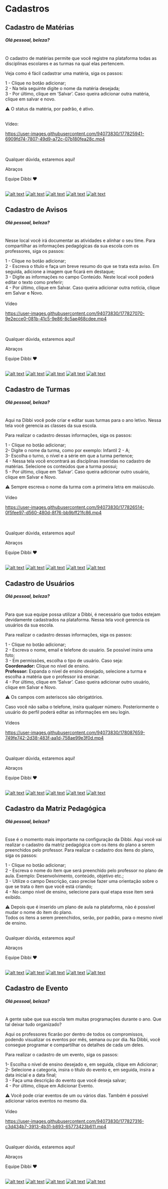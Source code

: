 # Cadastros

## Cadastro de Matérias

##### Olá pessoal, beleza? <br><br>

O cadastro de matérias permite que você registre na plataforma todas as disciplinas escolares e as turmas na qual elas pertencem. 
 
Veja como é fácil cadastrar uma matéria, siga os passos:

1 - Clique no botão adicionar;<br>
2 - Na tela seguinte digite o nome da matéria desejada;<br>
3 -  Por último, clique em ‘Salvar’. Caso queira adicionar outra matéria, clique em salvar e novo.

:warning: O status da matéria, por padrão, é ativo.<br><br>

Vídeo:

https://user-images.githubusercontent.com/94073830/177825941-6909fd74-7807-49d9-a72c-07b180fea28c.mp4

<br><br>Qualquer dúvida, estaremos aqui!

Abraços

Equipe Dibbi :heart: <br><br>

[![alt text][1.1]][1] 
[![alt text][2.1]][2] 
[![alt text][3.1]][3]
[![alt text][4.1]][4]
[![alt text][5.1]][5]

[1.1]: https://orendevelopers.com.br/basedibbi/docsfacebook1.png (Siga nosso Instagram)   
[2.1]: https://orendevelopers.com.br/basedibbi/docsinsta.png (Curta nossa Fanpage) 
[3.1]: https://orendevelopers.com.br/basedibbi/websitedocs1.png (Acesse nosso site)  
[4.1]: https://orendevelopers.com.br/basedibbi/linkedindocs.png (Acompanhe nosso Linkedin)
[5.1]: https://orendevelopers.com.br/basedibbi/whatsappdocs.png (Fale pelo Whatsapp)

[1]: https://www.facebook.com/dibbi.plataforma
[2]: https://www.instagram.com/dibbi.plataforma/
[3]: https://dibbi.com.br/
[4]: https://www.linkedin.com/company/dibbi-plataforma
[5]: https://api.whatsapp.com/send?phone=5585991077098&text=Ol%C3%A1,%20estou%20vindo%20do%20site%20e%20gostaria%20de%20mais%20informa%C3%A7%C3%B5es%20sobre%20a%20Dibbi

## Cadastro de Avisos

##### Olá pessoal, beleza? <br><br>

Nesse local você irá documentar as atividades e alinhar o seu time. Para compartilhar as informações pedagógicas da sua escola com os professores, siga os passos:

1 - Clique no botão adicionar;<br>
2 - Escreva o título e faça um breve resumo do que se trata esta aviso. Em seguida, adicione a imagem que ficará em destaque;<br>
3 - Digite as informações no campo Conteúdo. Neste local você poderá editar o texto como preferir;<br>
4 -  Por último, clique em Salvar. Caso queira adicionar outra notícia, clique em Salvar e Novo. <br><br>
Vídeo

https://user-images.githubusercontent.com/94073830/177827070-9e2ecce0-081b-41c5-9e86-8c5ae468cdee.mp4

<br><br>
Qualquer dúvida, estaremos aqui!

Abraços

Equipe Dibbi :heart: <br><br>

[![alt text][1.1]][1] 
[![alt text][2.1]][2] 
[![alt text][3.1]][3]
[![alt text][4.1]][4]
[![alt text][5.1]][5]

[1.1]: https://orendevelopers.com.br/basedibbi/docsfacebook1.png (Siga nosso Instagram)   
[2.1]: https://orendevelopers.com.br/basedibbi/docsinsta.png (Curta nossa Fanpage) 
[3.1]: https://orendevelopers.com.br/basedibbi/websitedocs1.png (Acesse nosso site)  
[4.1]: https://orendevelopers.com.br/basedibbi/linkedindocs.png (Acompanhe nosso Linkedin)
[5.1]: https://orendevelopers.com.br/basedibbi/whatsappdocs.png (Fale pelo Whatsapp)

[1]: https://www.facebook.com/dibbi.plataforma
[2]: https://www.instagram.com/dibbi.plataforma/
[3]: https://dibbi.com.br/
[4]: https://www.linkedin.com/company/dibbi-plataforma
[5]: https://api.whatsapp.com/send?phone=5585991077098&text=Ol%C3%A1,%20estou%20vindo%20do%20site%20e%20gostaria%20de%20mais%20informa%C3%A7%C3%B5es%20sobre%20a%20Dibbi

## Cadastro de Turmas

##### Olá pessoal, beleza? <br><br>

Aqui na Dibbi você pode criar e editar suas turmas para o ano letivo. Nessa tela você gerencia as classes da sua escola.

Para realizar o cadastro dessas informações, siga os passos:

1 - Clique no botão adicionar; <br>
2- Digite o nome da turma, como por exemplo: Infantil 2 - A;<br>
3- Escolha o turno, o nível e a série em que a turma pertence;<br>
4 - Nessa tela você encontrará as disciplinas inseridas no cadastro de matérias. Selecione os conteúdos que a turma possui;<br>
5 -  Por último, clique em ‘Salvar’. Caso queira adicionar outro usuário, clique em Salvar e Novo.

:warning: Sempre escreva o nome da turma com a primeira letra em maiúsculo.
<br><br>
Vídeo

https://user-images.githubusercontent.com/94073830/177826514-0f5fee97-d560-480d-8f76-bb9bff21fc86.mp4

<br><br>
Qualquer dúvida, estaremos aqui!

Abraços

Equipe Dibbi :heart: <br><br>

[![alt text][1.1]][1] 
[![alt text][2.1]][2] 
[![alt text][3.1]][3]
[![alt text][4.1]][4]
[![alt text][5.1]][5]

[1.1]: https://orendevelopers.com.br/basedibbi/docsfacebook1.png (Siga nosso Instagram)   
[2.1]: https://orendevelopers.com.br/basedibbi/docsinsta.png (Curta nossa Fanpage) 
[3.1]: https://orendevelopers.com.br/basedibbi/websitedocs1.png (Acesse nosso site)  
[4.1]: https://orendevelopers.com.br/basedibbi/linkedindocs.png (Acompanhe nosso Linkedin)
[5.1]: https://orendevelopers.com.br/basedibbi/whatsappdocs.png (Fale pelo Whatsapp)

[1]: https://www.facebook.com/dibbi.plataforma
[2]: https://www.instagram.com/dibbi.plataforma/
[3]: https://dibbi.com.br/
[4]: https://www.linkedin.com/company/dibbi-plataforma
[5]: https://api.whatsapp.com/send?phone=5585991077098&text=Ol%C3%A1,%20estou%20vindo%20do%20site%20e%20gostaria%20de%20mais%20informa%C3%A7%C3%B5es%20sobre%20a%20Dibbi

## Cadastro de Usuários

##### Olá pessoal, beleza? <br><br>

Para que sua equipe possa utilizar a Dibbi, é necessário que todos estejam devidamente cadastrados na plataforma. Nessa tela você gerencia os usuários da sua escola. 

Para realizar o cadastro dessas informações, siga os passos:

1 - Clique no botão adicionar; <br>
2 - Escreva o nome, email e telefone do usuário. Se possível insira uma foto;<br>
3 - Em permissões, escolha o tipo de usuário. Caso seja:<br>
**Coordenador:** Clique no nível de ensino.<br>
**Professor:** Expanda o nível de ensino desejado, selecione a turma e escolha a matéria que o professor irá ensinar.<br>
4 -  Por último, clique em ‘Salvar’. Caso queira adicionar outro usuário, clique em Salvar e Novo.

:warning: Os campos com asteriscos são obrigatórios.

Caso você não saiba o telefone, insira qualquer número. Posteriormente o usuário do perfil poderá editar as informações em seu login.
<br><br>
Vídeos

https://user-images.githubusercontent.com/94073830/178087659-749fe742-2d38-483f-aa1d-758ae99e3f0d.mp4

<br><br>
Qualquer dúvida, estaremos aqui!

Abraços

Equipe Dibbi :heart: <br><br>

[![alt text][1.1]][1] 
[![alt text][2.1]][2] 
[![alt text][3.1]][3]
[![alt text][4.1]][4]
[![alt text][5.1]][5]

[1.1]: https://orendevelopers.com.br/basedibbi/docsfacebook1.png (Siga nosso Instagram)   
[2.1]: https://orendevelopers.com.br/basedibbi/docsinsta.png (Curta nossa Fanpage) 
[3.1]: https://orendevelopers.com.br/basedibbi/websitedocs1.png (Acesse nosso site)  
[4.1]: https://orendevelopers.com.br/basedibbi/linkedindocs.png (Acompanhe nosso Linkedin)
[5.1]: https://orendevelopers.com.br/basedibbi/whatsappdocs.png (Fale pelo Whatsapp)

[1]: https://www.facebook.com/dibbi.plataforma
[2]: https://www.instagram.com/dibbi.plataforma/
[3]: https://dibbi.com.br/
[4]: https://www.linkedin.com/company/dibbi-plataforma
[5]: https://api.whatsapp.com/send?phone=5585991077098&text=Ol%C3%A1,%20estou%20vindo%20do%20site%20e%20gostaria%20de%20mais%20informa%C3%A7%C3%B5es%20sobre%20a%20Dibbi

## Cadastro da Matriz Pedagógica

##### Olá pessoal, beleza? <br><br>

Esse é o momento mais importante na configuração da Dibbi. Aqui você vai realizar o cadastro da matriz pedagógica com os itens do plano a serem preenchidos pelo professor. Para realizar o cadastro dos itens do plano, siga os passos:

1 - Clique no botão adicionar;<br>
2 - Escreva o nome do item que será preenchido pelo professor no plano de aula. 
Exemplo: Desenvolvimento, conteúdo, objetivo etc.;<br>
3 - Utilize o campo Descrição, caso precise fazer uma orientação sobre o que se trata o item que você está criando;<br>
4 - No campo nível de ensino, selecione para qual etapa esse item será exibido.

 :warning: Depois que é inserido um plano de aula na plataforma, não é possível mudar o nome do item do plano.<br>
Todos os itens a serem preenchidos, serão, por padrão, para o mesmo nível de ensino.
<br><br>

Qualquer dúvida, estaremos aqui!

Abraços

Equipe Dibbi :heart: <br><br>

[![alt text][1.1]][1] 
[![alt text][2.1]][2] 
[![alt text][3.1]][3]
[![alt text][4.1]][4]
[![alt text][5.1]][5]

[1.1]: https://orendevelopers.com.br/basedibbi/docsfacebook1.png (Siga nosso Instagram)   
[2.1]: https://orendevelopers.com.br/basedibbi/docsinsta.png (Curta nossa Fanpage) 
[3.1]: https://orendevelopers.com.br/basedibbi/websitedocs1.png (Acesse nosso site)  
[4.1]: https://orendevelopers.com.br/basedibbi/linkedindocs.png (Acompanhe nosso Linkedin)
[5.1]: https://orendevelopers.com.br/basedibbi/whatsappdocs.png (Fale pelo Whatsapp)

[1]: https://www.facebook.com/dibbi.plataforma
[2]: https://www.instagram.com/dibbi.plataforma/
[3]: https://dibbi.com.br/
[4]: https://www.linkedin.com/company/dibbi-plataforma
[5]: https://api.whatsapp.com/send?phone=5585991077098&text=Ol%C3%A1,%20estou%20vindo%20do%20site%20e%20gostaria%20de%20mais%20informa%C3%A7%C3%B5es%20sobre%20a%20Dibbi

## Cadastro de Evento

##### Olá pessoal, beleza? <br><br>

A gente sabe que sua escola tem muitas programações durante o ano. Que tal deixar tudo  organizado?

Aqui os professores ficarão por dentro de todos os compromissos, podendo visualizar os eventos por mês, semana ou por dia. Na Dibbi, você consegue programar e compartilhar os detalhes de cada um deles. 

Para realizar o cadastro de um evento, siga os passos:

1- Escolha o nível de ensino desejado e, em seguida, clique em Adicionar;<br>
2- Selecione a categoria, insira o título do evento e, em seguida, insira a data inicial e a data final;<br>
3 - Faça uma descrição do evento que você deseja salvar;<br>
4 - Por último, clique em Adicionar Evento.<br>

:warning: Você pode criar eventos de um ou vários dias. Também é possível adicionar vários eventos no mesmo dia.<br><br>
Vídeo

https://user-images.githubusercontent.com/94073830/177827316-c3d434b7-3913-4b31-b893-65773423b611.mp4

<br><br>
Qualquer dúvida, estaremos aqui!

Abraços

Equipe Dibbi :heart: <br><br>

[![alt text][1.1]][1] 
[![alt text][2.1]][2] 
[![alt text][3.1]][3]
[![alt text][4.1]][4]
[![alt text][5.1]][5]

[1.1]: https://orendevelopers.com.br/basedibbi/docsfacebook1.png (Siga nosso Instagram)   
[2.1]: https://orendevelopers.com.br/basedibbi/docsinsta.png (Curta nossa Fanpage) 
[3.1]: https://orendevelopers.com.br/basedibbi/websitedocs1.png (Acesse nosso site)  
[4.1]: https://orendevelopers.com.br/basedibbi/linkedindocs.png (Acompanhe nosso Linkedin)
[5.1]: https://orendevelopers.com.br/basedibbi/whatsappdocs.png (Fale pelo Whatsapp)

[1]: https://www.facebook.com/dibbi.plataforma
[2]: https://www.instagram.com/dibbi.plataforma/
[3]: https://dibbi.com.br/
[4]: https://www.linkedin.com/company/dibbi-plataforma
[5]: https://api.whatsapp.com/send?phone=5585991077098&text=Ol%C3%A1,%20estou%20vindo%20do%20site%20e%20gostaria%20de%20mais%20informa%C3%A7%C3%B5es%20sobre%20a%20Dibbi

